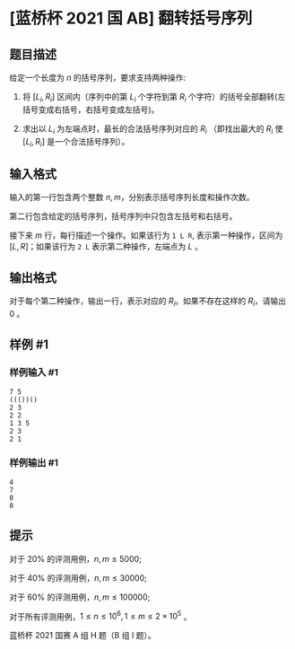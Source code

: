 # [蓝桥杯 2021 国 AB] 翻转括号序列

## 题目描述

给定一个长度为 $n$ 的括号序列，要求支持两种操作:

1. 将 $\left[L_{i}, R_{i}\right]$ 区间内（序列中的第 $L_{i}$ 个字符到第 $R_{i}$ 个字符）的括号全部翻转(左括号变成右括号，右括号变成左括号)。

2. 求出以 $L_{i}$ 为左端点时，最长的合法括号序列对应的 $R_{i}$ （即找出最大的 $R_{i}$ 使 $\left[L_{i}, R_{i}\right]$ 是一个合法括号序列）。

## 输入格式

输入的第一行包含两个整数 $n, m$，分别表示括号序列长度和操作次数。

第二行包含给定的括号序列，括号序列中只包含左括号和右括号。

接下来 $m$ 行，每行描述一个操作。如果该行为 `1 L R`, 表示第一种操作，区间为 $\left[L, R\right]$；如果该行为 `2 L` 表示第二种操作，左端点为 $L$ 。

## 输出格式

对于每个第二种操作，输出一行，表示对应的 $R_{i}$。如果不存在这样的 $R_{i}$，请输出 $0$ 。

## 样例 #1

### 样例输入 #1
```
7 5
((())()
2 3
2 2
1 3 5
2 3
2 1
```

### 样例输出 #1

```
4
7
0
0
```

## 提示

对于 $20 \%$ 的评测用例，$n, m \leq 5000$;

对于 $40 \%$ 的评测用例，$n, m \leq 30000$;

对于 $60 \%$ 的评测用例，$n, m \leq 100000$;

对于所有评测用例，$1 \leq n \leq 10^{6}, 1 \leq m \leq 2 \times 10^{5}$ 。 

蓝桥杯 2021 国赛 A 组 H 题（B 组 I 题）。
